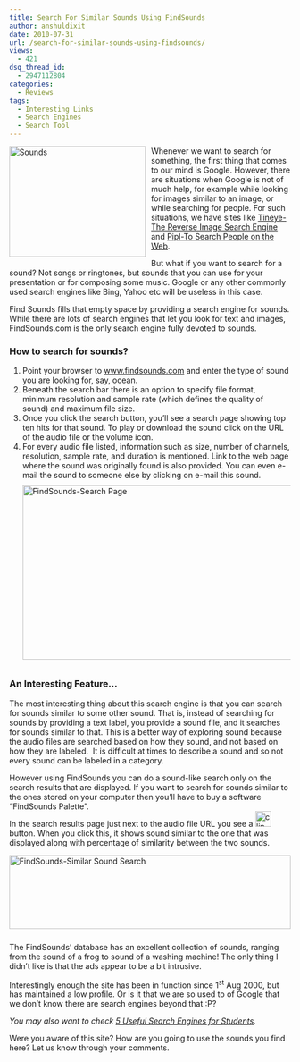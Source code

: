 ```yaml
---
title: Search For Similar Sounds Using FindSounds
author: anshuldixit
date: 2010-07-31
url: /search-for-similar-sounds-using-findsounds/
views:
  - 421
dsq_thread_id:
  - 2947112804
categories:
  - Reviews
tags:
  - Interesting Links
  - Search Engines
  - Search Tool
---
```

[<img class="wp-image-50158" style="margin: 0px 10px 10px 0px;border: 0px" src="http://cdn.devilsworkshop.org/files/2010/07/Sounds_thumb.jpg" border="0" alt="Sounds" width="244" height="198" align="left" />][1] Whenever we want to search for something, the first thing that comes to our mind is Google. However, there are situations when Google is not of much help, for example while looking for images similar to an image, or while searching for people. For such situations, we have sites like [Tineye-The Reverse Image Search Engine][2] and [Pipl-To Search People on the Web][3].

But what if you want to search for a sound? Not songs or ringtones, but sounds that you can use for your presentation or for composing some music. Google or any other commonly used search engines like Bing, Yahoo etc will be useless in this case.

Find Sounds fills that empty space by providing a search engine for sounds. While there are lots of search engines that let you look for text and images, FindSounds.com is the only search engine fully devoted to sounds.

### How to search for sounds?

  1. Point your browser to <a href="http://www.findsounds.com" onclick="_gaq.push(['_trackEvent', 'outbound-article', 'http://www.findsounds.com', 'www.findsounds.com']);" >www.findsounds.com</a> and enter the type of sound you are looking for, say, ocean.
  2. Beneath the search bar there is an option to specify file format, minimum resolution and sample rate (which defines the quality of sound) and maximum file size.
  3. Once you click the search button, you’ll see a search page showing top ten hits for that sound. To play or download the sound click on the URL of the audio file or the volume icon.
  4. For every audio file listed, information such as size, number of channels, resolution, sample rate, and duration is mentioned. Link to the web page where the sound was originally found is also provided. You can even e-mail the sound to someone else by clicking on e-mail this sound.  
    [<img style="float: none;margin: 10px auto;border: 0px" src="http://cdn.devilsworkshop.org/files/2010/07/FindSoundsSearchPage_thumb.jpg" border="0" alt="FindSounds-Search Page" width="554" height="312" />][4]

### An Interesting Feature…

The most interesting thing about this search engine is that you can search for sounds similar to some other sound. That is, instead of searching for sounds by providing a text label, you provide a sound file, and it searches for sounds similar to that. This is a better way of exploring sound because the audio files are searched based on how they sound, and not based on how they are labeled.  It is difficult at times to describe a sound and so not every sound can be labeled in a category.

However using FindSounds you can do a sound-like search only on the search results that are displayed. If you want to search for sounds similar to the ones stored on your computer then you’ll have to buy a software “FindSounds Palette”.  
In the search results page just next to the audio file URL you see a [<img style="border: 0px" src="http://cdn.devilsworkshop.org/files/2010/07/clip_image001_thumb.gif" border="0" alt="clip_image001" width="28" height="28" />][5] button. When you click this, it shows sound similar to the one that was displayed along with percentage of similarity between the two sounds.

[<img style="float: none;margin: 0px auto 10px;border: 0px" src="http://cdn.devilsworkshop.org/files/2010/07/FindSoundsSimilarSoundSearch_thumb1.jpg" border="0" alt="FindSounds-Similar Sound Search" width="504" height="132" />][6]

The FindSounds’ database has an excellent collection of sounds, ranging from the sound of a frog to sound of a washing machine! The only thing I didn’t like is that the ads appear to be a bit intrusive.

Interestingly enough the site has been in function since 1<sup>st</sup> Aug 2000, but has maintained a low profile. Or is it that we are so used to of Google that we don’t know there are search engines beyond that :P?

*You may also want to check [5 Useful Search Engines for Students][7].*

Were you aware of this site? How are you going to use the sounds you find here? Let us know through your comments.

 [1]: http://cdn.devilsworkshop.org/files/2010/07/Sounds.jpg
 [2]: http://devilsworkshop.org/image-identification-with-tineye-the-reverse-image-search-engine/
 [3]: http://devilsworkshop.org/how-to-search-people-on-the-web-use-pipl/
 [4]: http://cdn.devilsworkshop.org/files/2010/07/FindSoundsSearchPage.jpg
 [5]: http://cdn.devilsworkshop.org/files/2010/07/clip_image001.gif
 [6]: http://cdn.devilsworkshop.org/files/2010/07/FindSoundsSimilarSoundSearch.jpg
 [7]: http://devilsworkshop.org/5-useful-search-engines-for-students/
